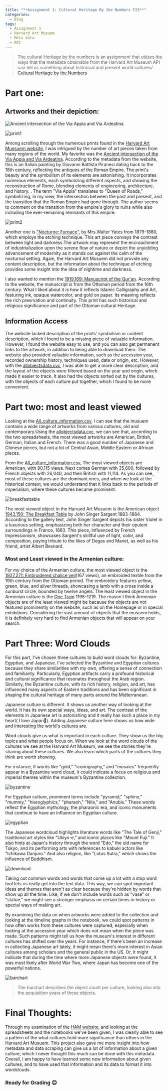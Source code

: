 ```yaml
---
title: "**Assignment 1: Cultural Heritage By the Numbers F23**"
categories:
  - Blog
tags:
  - Assignment 1
  - Harvard Art Musuem
  - Meta data
  - API
---
```


> The cultural Heritage by the numbers is an assignment that utiizes the ways that the metadata obtainable from the Harvard Art Museum API can tell us something about historical and present world cultures/
> [Cultural Heritage by the Numbers](https://posit.cloud/spaces/332546/content/6497999)

# Part one: 


## Artworks and their depiction:

![*Ancient intersection of the Via Appia and Via Ardeatina*](print1.jpg)

 ![print1](https://github.com/ShathaIDH/ShathaIDH.github.io/assets/158850618/c113edc4-2b85-4f7b-9e34-f2e430c8f974)

 Among scrolling through the numerous prints found in the [Harvard Art Muesuem website](https://harvardartmuseums.org/), I was intrigued by the number of art pieces taken from many regions of the world. My favorite was the  [Ancient intersection of the Via Appia and Via Ardeatina](https://hvrd.art/o/70419). According to the metadata from the website, this is an Italian painting by Giovanni Battista Piranesi dating back to the 18th century, reflecting the antiques of the Roman Empire. The print's beauty and the symbolism of its elements are astonishing. It incorporates numerous elements, each symbolizing different aspects, and showing the reconstruction of Rome, blending elements of engineering, architecture, and history. . The term "Via Appia" translates to "Queen of Roads," symbolizing, in my view, the intersection between the past and present, and the transition that the Roman Empire had gone through. The author seems to comment on the transition from the empire's glory to ruins while also including the ever-remaining remnants of this empire.

 
 
![print2](https://github.com/ShathaIDH/ShathaIDH.github.io/assets/158850618/1ecb38b8-9ccb-45d3-a7f2-efc118de5f86)


 Another one is ["Nocturne: Furnace"]( https://harvardartmuseums.org/collections/object/303703?position=303703), by Mrs.Walter Yates from 1879-1880,  which employs the etching technique. This art piece conveys the contrast between light and darkness.The artwork may represent the encroachment of industrialization upon the serene flow of nature or depict the unyielding advancement of modernity as it stands out against the calm of the nocturnal setting. Again, the Harvard Art Musuem did not provide any content description, but the information about the technique of etching provides some insight into the idea of nightime and darkness.



I also wanted to mention the [1919.169: Manuscript of the Qur'an](https://hvrd.art/o/216447). According to the website, the manuscript is from the Ottoman period from the 16th century. What I liked about it is how it reflects Islamic Calligraphy and Art, featuring ink, opaque watercolor, and gold on paper. Its meaning reflects the rich presrvation and continuity. This print has such historical and religious significance and part of the Ottoman cultural Heritage. 


## Information Access
The website lacked  description of the prints' symbolism or content description, which I found to be a missing piece of valuable information. However, I found the website easy to use, and you can also get permanent links to the artwork, in addition to being able to download them. The website also provided valuable information, such as the accession year, recorded ownership history, techniques used, date or origin, etc.  However, with the [allobjectsdata.cvc](https://docs.google.com/spreadsheets/d/10t7_3_WviFuQNlopr1eHFojPpB89ce1Lb4Dm-GDuUXo/edit#gid=1168201001), I was able to get a more clear description, and the layout of the objects were filtered based on the year and origin, which made it easier to track. It also had the objects sorted out by the cultures, with the objects of each culture put together, which I found to be more convenient. 




# Part two: most and least viewed
Looking at the [All_culture_information.csv](https://docs.google.com/spreadsheets/d/1ifG8CjQhyKfzgUR3Bqb-vYTGf-kCpmuE-DF8InudGiM/edit#gid=26760480), I can see that the musuem contains a wide range of artworks from various cultures, old and contemporary.Using the [allobjectsdata.cvc](https://docs.google.com/spreadsheets/d/10t7_3_WviFuQNlopr1eHFojPpB89ce1Lb4Dm-GDuUXo/edit#gid=1168201001), we can see that, according to the two spreadsheets, the most viewed artworks are American, British, German, Italian and French. There was a good number of Japanese and Chinese pieces, but not a lot of Central Asian, Middle Eastern or African pieces.

From the [All_culture_information.csv](https://docs.google.com/spreadsheets/d/1ifG8CjQhyKfzgUR3Bqb-vYTGf-kCpmuE-DF8InudGiM/edit#gid=26760480), The most viewed objects are American, with 90,115 views. Next comes German with 35,600, followed by French objects with 26,040, and then British with 11,114. As you can see, most of these cultures are the dominant ones, and when we look at the historical context, we would understand that it links back to the periods of imperialism, where these cultures became prominent. 



![breakfasttable](https://github.com/ShathaIDH/ShathaIDH.github.io/assets/158850618/3d26f367-1c63-47d5-a44d-e45188bec5a6)


The most viewed object in the Harvard Art Musuem is the American object [1943.150: The Breakfast Table](https://hvrd.art/o/299794) by John Singer Sargent 1883-1884. According to the gallery text, John Singer Sargent depicts his sister Violet in a luxurious setting, emphasizing both her character and their opulent surroundings in France, 1883. This piece, influenced by French Impressionism, showcases Sargent's skillful use of light, color, and composition, paying tribute to the likes of Degas and Manet, as well as his friend, artist Albert Besnard.


### Most and Least viewed in the Armenian culture: 

For my choice of the Armenian culture, the most viewed object is the [1927.271: Embroidered chalice veil](https://hvrd.art/o/215237)(167 views), an embroided textile from the 19th century from the Ottoman period. The embroidery features yellow, green, blue, and silver threads, showcasing a lamb with a cross inside a sunburst circle, bounded by twelve angels. The least viewed object in the Armenian culture is the [One Tram](https://ai.harvardartmuseums.org/object/181399) 1198-1219. The reason I think Armenian objects are of the least viewed might be bacause the objects are not featured prominently on the website, such as on the Homepage or in special exhibitions. Considering the vast amount of objects that the musuem holds, it is definitely very hard to find Armenian objects that will appear on your search.  




# Part Three: Word Clouds

For this part, I've chosen three cultures to build word clouds for: Byzantine, Egyptian, and Japanese. I've selected the Byzantine and Egyptian cultures because they share similarities with my own, offering a sense of connection and familiarity. Particularly, Egyptian artifacts carry a profound historical and cultural significance that resonates throughout the Arab region. Similarly, the Byzantine culture, with its rich  history, religion, and art, has influenced many aspects of Eastern traditions and has been significant in shaping the cultural heritage of many parts around the Midterranean.

Japanese culture is different. It shows us another way of looking at the world. It has its own special ways, ideas, and art. The contrast of the elements in Japanese art is astonishing and it really has such a place in my heart( I love Japan💙). Adding Japanese culture here shows us how wide and interesting the world's cultures are.


Word clouds give us what is important in each culture. They show us the big topics and what people focus on. When we look at the word clouds of the cultures we see at the Harvard Art Museum, we see the stories they're sharing about these cultures. We also learn which parts of the cultures they think are worth showing.


For instance, if words like "gold," "iconography," and "mosaics" frequently appear in a Byzantine word cloud, it could indicate a focus on religious and imperial themes within the museum's Byzantine collection.

![byzantine](https://github.com/ShathaIDH/ShathaIDH.github.io/assets/158850618/203cf2fa-121f-4ba9-ad21-91940dece944)

For Egyptian culture, prominent terms include "pyramid," "sphinx," "mummy," "hieroglyphics," "pharaoh," "Nile," and "Anubis." These words reflect the  Egyptian mythology, the pharaonic era, and iconic monuments that continue to have an influence on Egyptian culture. 

![egyptian](https://github.com/ShathaIDH/ShathaIDH.github.io/assets/158850618/25455b3a-0b0b-4e61-b95b-dc752b3c25d8)

The Japanese wordcloud highlights literature words like "The Tale of Genji," traditional art styles like "Ukiyo-e," and iconic places like "Mount Fuji." It also hints at Japan's history through the word "Edo," the old name for Tokyo, and its performing arts with references to kabuki actors like "Ichikawa Danjuro." And also religion, like  "Lotus Sutra," which shows the influence of Buddhism.

![download](https://github.com/ShathaIDH/ShathaIDH.github.io/assets/158850618/d242182f-47a7-441f-9215-c7529cd48565)



Taking out common words and words that come up a lot with a stop word tool lets us really get into the text data. This way, we can spot important ideas and themes that aren't as clear because they're hidden by words that show up all the time. Like, if we don't include words such as "vase" or "statue," we might see a stronger emphasis on certain times in history or special ways of making art.

By examining the data on when artworks were added to the collection and looking at the timeline graphs in the notebook, we could spot patterns in how often works from these cultures were captured, especially when looking at the accession year which does not mean when the piece was made. Such patterns might tell us how the museum's interest in different cultures has shifted over the years. For instance, if there's been an increase in collecting Japanese art lately, it might mean there's more interest in Asian cultures among scholars and the general public in the US. Or, it might indicate that during the time where more Japanese objects were found, it was most likely after World War Two, where Japan has become one of the powerful nations.


![barchart](barchart.jpg)

> The barchart describes the object count per culture, looking also into the acquisition years of these objects. 


# Final Thoughts:

Through my examination of the [HAM website](https://harvardartmuseums.org/), and looking at the spreadsheets and the notebooks we've been given, I was clearly able to see a pattern of the what cultures hold more significance than others in the Harvard Art Musuem. This project also gave me more insight into how metadata and data scraping can give us a lot of information about a given culture, which I never thought this much can be done with this metadata. Overall, I am happy to have learned some new information about given cultures, and to have used that information and its data to format it into wordclouds. 


### Ready for Grading 😌



